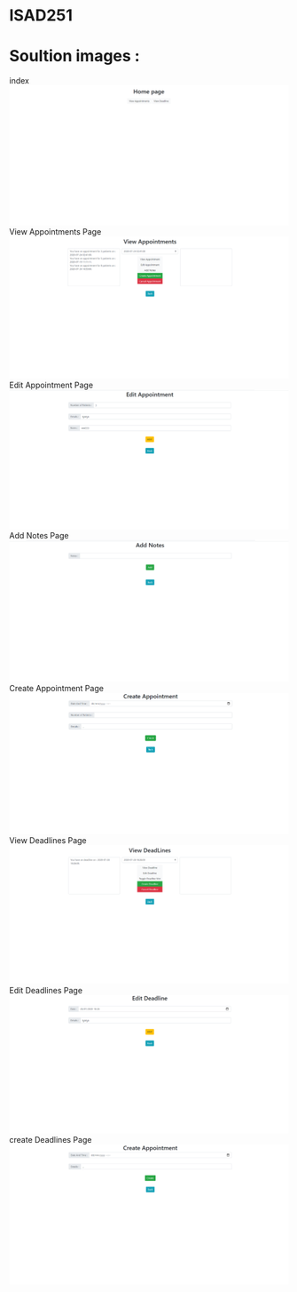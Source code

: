 # ISAD251
<h1>Soultion images : </h1>

index
![index](/images/index.png)
View Appointments Page
![viewAppointments](/images/viewAppointments.png)
Edit Appointment Page
![editAppointments](/images/editAppointment.png)
Add Notes Page
![addNotes](/images/addNotes.png)
Create Appointment Page
![createAppointments](/images/createAppointment.png)
View Deadlines Page
![viewDeadlines](/images/viewDeadlines.png)
Edit Deadlines Page
![editDeadlines](/images/editDeadline.png)
create Deadlines Page
![createDeadlines](/images/createDeadline.png)

